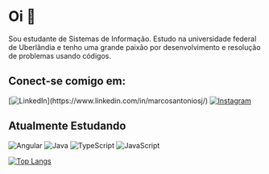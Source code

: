 <h1>Oi 👋</h1>
Sou estudante de Sistemas de Informação. Estudo na universidade federal de Uberlândia e tenho uma grande paixão por desenvolvimento e resolução de problemas usando códigos.

<h2>Conect-se comigo em:</h2>

[![LinkedIn](https://img.shields.io/badge/LinkedIn-000?style=for-the-badge&logo=linkedin&logoColor=white&align="center")](https://www.linkedin.com/in/marcosantoniosj/)
[![Instagram](https://img.shields.io/badge/-Instagram-000?style=for-the-badge&logo=instagram&logoColor=white)](https://www.instagram.com/marcos_jry/)

## Atualmente Estudando

![Angular](https://img.shields.io/badge/Angular-000?style=for-the-badge&logo=angular&logoColor=white)
![Java](https://img.shields.io/badge/java-000.svg?style=for-the-badge&logo=openjdk&logoColor=white)
![TypeScript](https://img.shields.io/badge/TypeScript-000?style=for-the-badge&logo=typescript&logoColor=white)
![JavaScript](https://img.shields.io/badge/JavaScript-000?style=for-the-badge&logo=javascript&logoColor=black)


[![Top Langs](https://github-readme-stats.vercel.app/api/top-langs/?username=marcosjry&layout=compact&bg_color=000&title_color=fff&text_color=FFF&hide_border=true)](https://github.com/anuraghazra/github-readme-stats)
